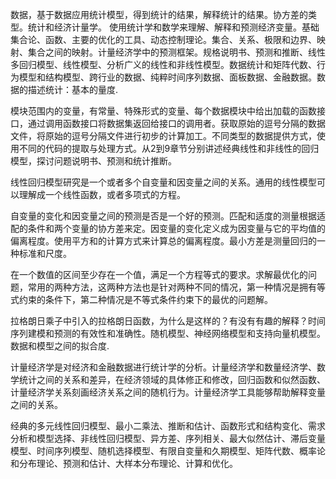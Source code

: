 数据，基于数据应用统计模型，得到统计的结果，解释统计的结果。协方差的类型。统计和经济计量学。 使用统计学和数学来理解、解释和预测经济变量。基础集合论、函数、主要的优化的工具、动态控制理论。集合、关系、极限和边界、映射、集合之间的映射。计量经济学中的预测框架。规格说明书、预测和推断、线性多回归模型、线性模型、分析广义的线性和非线性模型。数据统计和矩阵代数、行为模型和结构模型、跨行业的数据、纯粹时间序列数据、面板数据、金融数据。数据的描述统计：基本的量度.

模块范围内的变量，有常量、特殊形式的变量、每个数据模块中给出加载的函数接口，通过调用函数接口将数据集返回给接口的调用者。获取原始的逗号分隔的数据文件，将原始的逗号分隔文件进行初步的计算加工。不同类型的数据提供方式，使用不同的代码的提取与处理方式。从2到9章节分别讲述经典线性和非线性的回归模型，探讨问题说明书、预测和统计推断。

线性回归模型研究是一个或者多个自变量和因变量之间的关系。通用的线性模型可以理解成一个线性函数，或者多项式的方程。

自变量的变化和因变量之间的预测是否是一个好的预测。匹配和适度的测量根据适配的条件和两个变量的协方差来定。因变量的变化定义成为因变量与它的平均值的偏离程度。使用平方和的计算方式来计算总的偏离程度。最小方差是测量回归的一种标准和尺度。

在一个数值的区间至少存在一个值，满足一个方程等式的要求。求解最优化的问题，常用的两种方法，这两种方法也是针对两种不同的情况，第一种情况是拥有等式约束的条件下，第二种情况是不等式条件约束下的最优的问题解。

拉格朗日乘子中引入的拉格朗日函数，为什么是这样的？有没有有趣的解释？时间序列建模和预测的有效性和准确性。随机模型、神经网络模型和支持向量机模型。数据和模型之间的拟合度.

计量经济学是对经济和金融数据进行统计学的分析。计量经济学和数量经济学、数学统计之间的关系和差异，在经济领域的具体修正和修改，回归函数和似然函数、计量经济学关系刻画经济关系之间的随机行为。计量经济学工具能够帮助解释变量之间的关系。

经典的多元线性回归模型、最小二乘法、推断和估计、函数形式和结构变化、需求分析和模型选择、非线性回归模型、异方差、序列相关、最大似然估计、滞后变量模型、时间序列模型、随机选择模型、有限自变量和久期模型、矩阵代数、概率论和分布理论、预测和估计、大样本分布理论、计算和优化。
